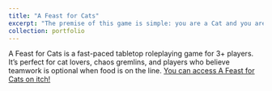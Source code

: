 ```yaml
---
title: "A Feast for Cats"
excerpt: "The premise of this game is simple: you are a Cat and you are starving. <br/><img src='/images/A Feast for Cats Cover Image.png' width='500'>"
collection: portfolio
---
```


A Feast for Cats is a fast-paced tabletop roleplaying game for 3+ players. It’s perfect for cat lovers, chaos gremlins, and players who believe teamwork is optional when food is on the line.
[You can access A Feast for Cats on itch!](https://adelinekpiercy.itch.io/a-feast-for-cats)
